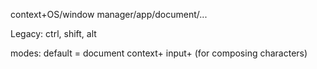 context+OS/window manager/app/document/...

Legacy: ctrl, shift, alt 

modes:
  default = document
  context+
  input+ (for composing characters)


